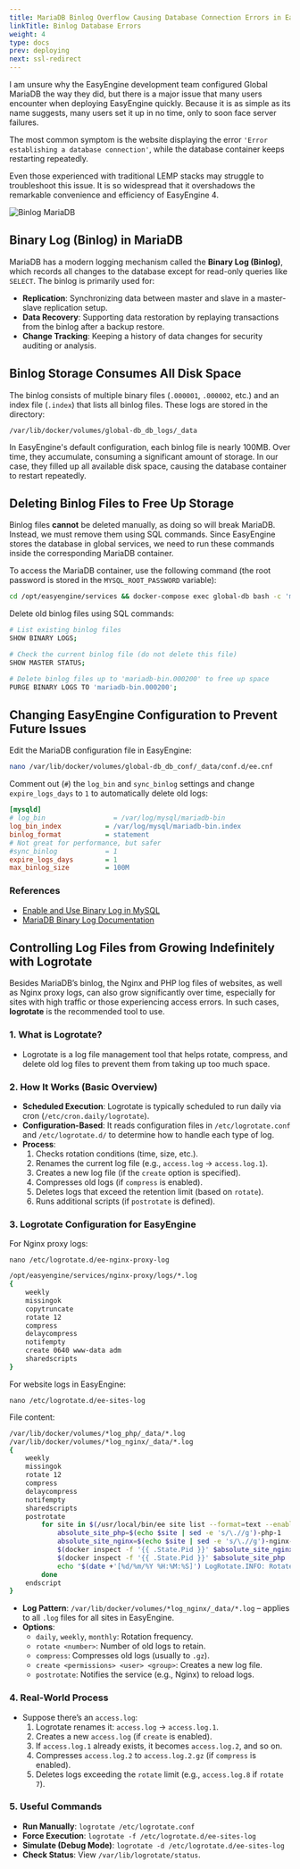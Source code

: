 ```yaml
---
title: MariaDB Binlog Overflow Causing Database Connection Errors in EasyEngine
linkTitle: Binlog Database Errors
weight: 4
type: docs
prev: deploying
next: ssl-redirect
---
```


I am unsure why the EasyEngine development team configured Global MariaDB the way they did, but there is a major issue that many users encounter when deploying EasyEngine quickly. Because it is as simple as its name suggests, many users set it up in no time, only to soon face server failures.  

The most common symptom is the website displaying the error `'Error establishing a database connection'`, while the database container keeps restarting repeatedly.  

Even those experienced with traditional LEMP stacks may struggle to troubleshoot this issue. It is so widespread that it overshadows the remarkable convenience and efficiency of EasyEngine 4.  

![Binlog MariaDB](/images/binlog-mariadb.svg)
 
## Binary Log (Binlog) in MariaDB  

MariaDB has a modern logging mechanism called the **Binary Log (Binlog)**, which records all changes to the database except for read-only queries like `SELECT`. The binlog is primarily used for:  

- **Replication**: Synchronizing data between master and slave in a master-slave replication setup.  
- **Data Recovery**: Supporting data restoration by replaying transactions from the binlog after a backup restore.  
- **Change Tracking**: Keeping a history of data changes for security auditing or analysis.  

## Binlog Storage Consumes All Disk Space  

The binlog consists of multiple binary files (`.000001`, `.000002`, etc.) and an index file (`.index`) that lists all binlog files. These logs are stored in the directory:  

```
/var/lib/docker/volumes/global-db_db_logs/_data
```  

In EasyEngine's default configuration, each binlog file is nearly 100MB. Over time, they accumulate, consuming a significant amount of storage. In our case, they filled up all available disk space, causing the database container to restart repeatedly.  

## Deleting Binlog Files to Free Up Storage  

Binlog files **cannot** be deleted manually, as doing so will break MariaDB. Instead, we must remove them using SQL commands. Since EasyEngine stores the database in global services, we need to run these commands inside the corresponding MariaDB container.  

To access the MariaDB container, use the following command (the root password is stored in the `MYSQL_ROOT_PASSWORD` variable):  

```bash
cd /opt/easyengine/services && docker-compose exec global-db bash -c 'mysql -uroot -p${MYSQL_ROOT_PASSWORD}'
```  

Delete old binlog files using SQL commands:  

```bash
# List existing binlog files
SHOW BINARY LOGS;  

# Check the current binlog file (do not delete this file)
SHOW MASTER STATUS;  

# Delete binlog files up to 'mariadb-bin.000200' to free up space
PURGE BINARY LOGS TO 'mariadb-bin.000200';  
```  

## Changing EasyEngine Configuration to Prevent Future Issues  

Edit the MariaDB configuration file in EasyEngine:  

```bash
nano /var/lib/docker/volumes/global-db_db_conf/_data/conf.d/ee.cnf
```  

Comment out (`#`) the `log_bin` and `sync_binlog` settings and change `expire_logs_days` to `1` to automatically delete old logs:  

```ini
[mysqld]
# log_bin                 = /var/log/mysql/mariadb-bin
log_bin_index           = /var/log/mysql/mariadb-bin.index
binlog_format           = statement
# Not great for performance, but safer
#sync_binlog            = 1
expire_logs_days        = 1
max_binlog_size         = 100M
```  

### References  

- [Enable and Use Binary Log in MySQL](https://snapshooter.com/learn/mysql/enable-and-use-binary-log-mysql)  
- [MariaDB Binary Log Documentation](https://mariadb.com/kb/en/binary-log/)  


## Controlling Log Files from Growing Indefinitely with Logrotate

Besides MariaDB’s binlog, the Nginx and PHP log files of websites, as well as Nginx proxy logs, can also grow significantly over time, especially for sites with high traffic or those experiencing access errors. In such cases, **logrotate** is the recommended tool to use.

### 1. What is Logrotate?
- Logrotate is a log file management tool that helps rotate, compress, and delete old log files to prevent them from taking up too much space.

### 2. How It Works (Basic Overview)
- **Scheduled Execution**: Logrotate is typically scheduled to run daily via cron (`/etc/cron.daily/logrotate`).
- **Configuration-Based**: It reads configuration files in `/etc/logrotate.conf` and `/etc/logrotate.d/` to determine how to handle each type of log.
- **Process**:
  1. Checks rotation conditions (time, size, etc.).
  2. Renames the current log file (e.g., `access.log` → `access.log.1`).
  3. Creates a new log file (if the `create` option is specified).
  4. Compresses old logs (if `compress` is enabled).
  5. Deletes logs that exceed the retention limit (based on `rotate`).
  6. Runs additional scripts (if `postrotate` is defined).

### 3. Logrotate Configuration for EasyEngine

For Nginx proxy logs:
```
nano /etc/logrotate.d/ee-nginx-proxy-log
```

```bash {filename="~/etc/logrotate.d/ee-nginx-proxy-log"}
/opt/easyengine/services/nginx-proxy/logs/*.log
{
    weekly
    missingok
    copytruncate
    rotate 12
    compress
    delaycompress
    notifempty
    create 0640 www-data adm
    sharedscripts
}
```

For website logs in EasyEngine:
```
nano /etc/logrotate.d/ee-sites-log
```

File content:
```bash {filename="~/etc/logrotate.d/ee-sites-log"}
/var/lib/docker/volumes/*log_php/_data/*.log
/var/lib/docker/volumes/*log_nginx/_data/*.log
{
    weekly
    missingok
    rotate 12
    compress
    delaycompress
    notifempty
    sharedscripts
    postrotate
        for site in $(/usr/local/bin/ee site list --format=text --enabled); do
            absolute_site_php=$(echo $site | sed -e 's/\.//g')-php-1
            absolute_site_nginx=$(echo $site | sed -e 's/\.//g')-nginx-1
            $(docker inspect -f '{{ .State.Pid }}' $absolute_site_nginx | xargs kill -USR1) || echo "ok"
            $(docker inspect -f '{{ .State.Pid }}' $absolute_site_php | xargs kill -USR1) || echo "ok"
            echo "$(date +'[%d/%m/%Y %H:%M:%S]') LogRotate.INFO: Rotated logs for $site" >> /opt/easyengine/logs/ee.log
        done
    endscript
}
```

- **Log Pattern**: `/var/lib/docker/volumes/*log_nginx/_data/*.log` – applies to all `.log` files for all sites in EasyEngine.
- **Options**:
  - `daily`, `weekly`, `monthly`: Rotation frequency.
  - `rotate <number>`: Number of old logs to retain.
  - `compress`: Compresses old logs (usually to `.gz`).
  - `create <permissions> <user> <group>`: Creates a new log file.
  - `postrotate`: Notifies the service (e.g., Nginx) to reload logs.

### 4. Real-World Process
- Suppose there’s an `access.log`:
  1. Logrotate renames it: `access.log` → `access.log.1`.
  2. Creates a new `access.log` (if `create` is enabled).
  3. If `access.log.1` already exists, it becomes `access.log.2`, and so on.
  4. Compresses `access.log.2` to `access.log.2.gz` (if `compress` is enabled).
  5. Deletes logs exceeding the `rotate` limit (e.g., `access.log.8` if `rotate 7`).

### 5. Useful Commands
- **Run Manually**: `logrotate /etc/logrotate.conf`
- **Force Execution**: `logrotate -f /etc/logrotate.d/ee-sites-log`
- **Simulate (Debug Mode)**: `logrotate -d /etc/logrotate.d/ee-sites-log`
- **Check Status**: View `/var/lib/logrotate/status`.


